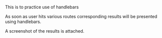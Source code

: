 This is to practice use of handlebars

As soon as user hits various routes corresponding results will be presented using handlebars.

A screenshot of the results is attached.